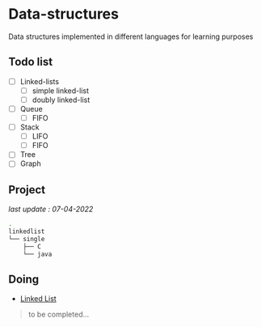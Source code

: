 # Data-structures
Data structures implemented in different languages for learning purposes

## Todo list

- [ ] Linked-lists
  - [ ] simple linked-list
  - [ ] doubly linked-list
- [ ] Queue
  - [ ] FIFO
- [ ] Stack
  - [ ] LIFO
  - [ ] FIFO
- [ ] Tree
- [ ] Graph

## Project 

*last update : 07-04-2022*

```bash
.
linkedlist
└── single
    ├── C
    └── java
```

## Doing
- [Linked List](linkedlist/single)


> to be completed...

